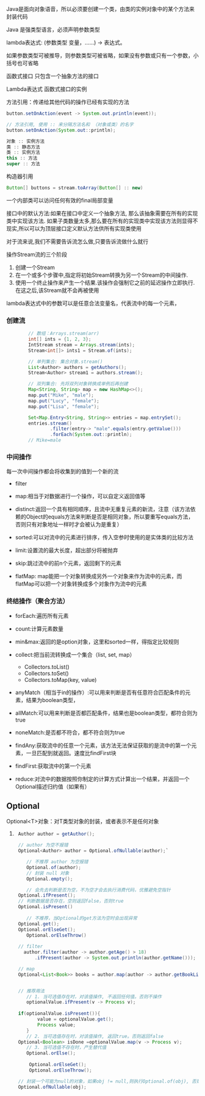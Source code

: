 Java是面向对象语音，所以必须要创建一个类，由类的实例对象中的某个方法来封装代码

Java 是强类型语言，必须声明参数类型

lambda表达式: (参数类型 变量，……) -> 表达式。

 如果参数类型可被推导，则参数类型可被省略，如果没有参数或只有一个参数，小括号也可省略



函数式接口 只包含一个抽象方法的接口

Lambda表达式 函数式接口的实例



方法引用：传递给其他代码的操作已经有实现的方法

```java
button.setOnAction(event -> System.out.println(event));

// 方法引用, 使用 :: 来分隔方法名和 （对象或类）的名字
button.setOnAction(System.out::println);

对象 :: 实例方法
类 :: 静态方法
类 :: 实例方法    
this :: 方法
super :: 方法    
```

构造器引用

```java
Button[] buttons = stream.toArray(Button[] :: new)
```


一个内部类可以访问任何有效的final局部变量

接口中的默认方法:如果在接口中定义一个抽象方法, 那么该抽象需要在所有的实现类中实现该方法. 如果子类数量太多,那么要在所有的实现类中实现该方法则显得不现实,所以可以为顶层接口定义默认方法供所有实现类使用



对于流来说,我们不需要告诉流怎么做,只要告诉流做什么就行



操作Stream流的三个阶段

1. 创建一个Stream
2. 在一个或多个步骤中,指定将初始Stream转换为另一个Stream的中间操作.
3. 使用一个终止操作来产生一个结果.该操作会强制它之前的延迟操作立即执行.在这之后,该Stream就不会再被使用



lambda表达式中的参数可以是任意合法变量名，代表流中的每一个元素，

### 创建流


```java
        // 数组：Arrays.stream(arr)
        int[] ints = {1, 2, 3};
        IntStream stream = Arrays.stream(ints);
        Stream<int[]> ints1 = Stream.of(ints);

        // 单列集合: 集合对象.stream()
        List<Author> authors = getAuthors();
        Stream<Author> stream1 = authors.stream();

        // 双列集合: 先将双列对象转换成单例后再创建
        Map<String, String> map = new HashMap<>();
        map.put("Mike", "male");
        map.put("Lucy", "female");
        map.put("Lisa", "female");

        Set<Map.Entry<String, String>> entries = map.entrySet();
        entries.stream()
                .filter(entry-> "male".equals(entry.getValue()))
                .forEach(System.out::println);
        // Mike=male
```

### 中间操作

每一次中间操作都会将收集到的值到一个新的流

- filter

- map:相当于对数据进行一个操作，可以自定义返回值等

- distinct:返回一个具有相同顺序，且流中无重复元素的新流，注意（该方法依赖的Object的equals方法来判断是否是相同对象，所以要重写equals方法，否则只有对象地址一样时才会被认为是重复）

- sorted:可以对流中的元素进行排序，传入空参时使用的是实体类的比较方法

- limit:设置流的最大长度，超出部分将被抛弃

- skip:跳过流中的前n个元素，返回剩下的元素

- flatMap: map能把一个对象转换成另外一个对象来作为流中的元素，而flatMap可以把一个对象转换成多个对象作为流中的元素

### 终结操作（聚合方法）

- forEach:遍历所有元素
- count:计算元素数量
- min&max:返回的是option对象，这里和sorted一样，得指定比较规则
- collect:把当前流转换成一个集合（list, set, map）

  - Collectors.toList()
  - Collectors.toSet()
  - Collectors.toMap(key, value)



- anyMatch（相当于in的操作）:可以用来判断是否有任意符合匹配条件的元素，结果为boolean类型，
- allMatch:可以用来判断是否都匹配条件，结果也是boolean类型，都符合则为true
- noneMatch:是否都不符合，都不符合则为true
- findAny:获取流中的任意一个元素，该方法无法保证获取的是流中的第一个元素，一旦匹配到就返回。速度比findFirst块
- findFirst:获取流中的第一个元素
- reduce:对流中的数据按照你制定的计算方式计算出一个结果，并返回一个Optional描述归约值（如果有）



## Optional

Optional\<T\>对象：对T类型对象的封装，或者表示不是任何对象



1. ```java
   	Author author = getAuthor(); 
   
   	// author 为空不报错
   	Optional<Author> author = Optional.ofNullable(author);`
   
       // 不推荐 author 为空报错
       Optional.of(author);
       // 封装 null 对象
       Optional.empty();
   
       // 会先去判断是否为空，不为空才会去执行消费代码，优雅避免空指针
   	Optional.ifPresent();
   	// 判断数据是否存在，空则返回false，否则true
   	Optional.isPresent() 
           
       // 不推荐，当Optional的get方法为空时会出现异常
   	Optional.get();
   	Optional.orElseGet();
       Optional.orElseThrow()
   	
   	// filter
      author.filter(author -> author.getAge() > 18)
          .ifPresent(author -> System.out.println(author.getName()));
   
   	// map
   	Optional<List<Book>> books = author.map(author -> author.getBookList());
   
   
   	// 推荐用法
       // 1. 当可选值存在时，对该值操作, 不返回任何值。否则不操作
       optionalValue.ifPresent(v -> Process v);
   	
   	if(optionalValue.isPresent()){
           value = optionalValue.get();
           Process value;
       }
       // 2. 当可选值存在时，对该值操作, 返回true。否则返回false
   	Optional<Boolean> isDone =optionalValue.map(v -> Process v);
       // 3. 当可选值不存在时，产生替代值
       Optional.orElse();
         
        Optional.orElseGet();
        Optional.orElseThrow();
   
   	// 封装一个可能为null的对象，如果obj != null,则执行Optional.of(obj), 否则 Optional.emp
   	Optional.ofNullable(obj); 
   	
   ```


